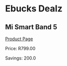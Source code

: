 
# Ebucks Dealz
## Mi Smart Band 5
[Product Page](https://www.ebucks.com/web/shop/productSelected.do?prodId=995576769&catId=842826930)

Price: R799.00

Savings: 200.0


	